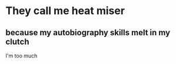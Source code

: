 <!---
I am inside your walls
--->

# They call me heat miser
## because my autobiography skills melt in my clutch

I'm too much


<!---
asimonson1125/asimonson1125 is a ✨ special ✨ repository because its `README.md` (this file) appears on your GitHub profile.
You can click the Preview link to take a look at your changes.
--->
